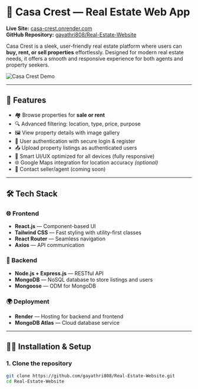 # 🏡 Casa Crest — Real Estate Web App

**Live Site:** [casa-crest.onrender.com](https://casa-crest.onrender.com)  
**GitHub Repository:** [gayathri808/Real-Estate-Website](https://github.com/gayathri808/Real-Estate-Website)

Casa Crest is a sleek, user-friendly real estate platform where users can **buy, rent, or sell properties** effortlessly. Designed for modern real estate needs, it offers a smooth and responsive experience for both agents and property seekers.

![Casa Crest Demo](https://user-images.githubusercontent.com/your-image-preview.gif)

---

## 🚀 Features

- 🏘️ Browse properties for **sale or rent**
- 🔍 Advanced filtering: location, type, price, purpose
- 🖼️ View property details with image gallery
- 🧑 User authentication with secure login & register
- 📤 Upload property listings as authenticated users
- 🧠 Smart UI/UX optimized for all devices (fully responsive)
- 🌐 Google Maps integration for location accuracy *(optional)*
- 💬 Contact seller/agent (coming soon)

---

## 🛠️ Tech Stack

### 🌐 Frontend
- **React.js** — Component-based UI
- **Tailwind CSS** — Fast styling with utility-first classes
- **React Router** — Seamless navigation
- **Axios** — API communication

### 🧠 Backend
- **Node.js + Express.js** — RESTful API
- **MongoDB** — NoSQL database to store listings and users
- **Mongoose** — ODM for MongoDB

### 🌍 Deployment
- **Render** — Hosting for backend and frontend
- **MongoDB Atlas** — Cloud database service

---

## 🧑‍💻 Installation & Setup

### 1. Clone the repository
```bash
git clone https://github.com/gayathri808/Real-Estate-Website.git
cd Real-Estate-Website



 
 

